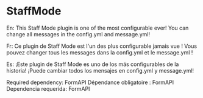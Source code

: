 # StaffMode
En:
This Staff Mode plugin is one of the most configurable ever! You can change all messages in the config.yml and message.yml!

Fr:
Ce plugin de Staff Mode est l'un des plus configurable jamais vue ! Vous pouvez changer tous les messages dans la config.yml et le message.yml !

Es:
¡Este plugin de Staff Mode es uno de los más configurables de la historia! ¡Puede cambiar todos los mensajes en config.yml y message.yml!

Required dependency: FormAPI
Dépendance obligatoire : FormAPI 
Dependencia requerida: FormAPI

